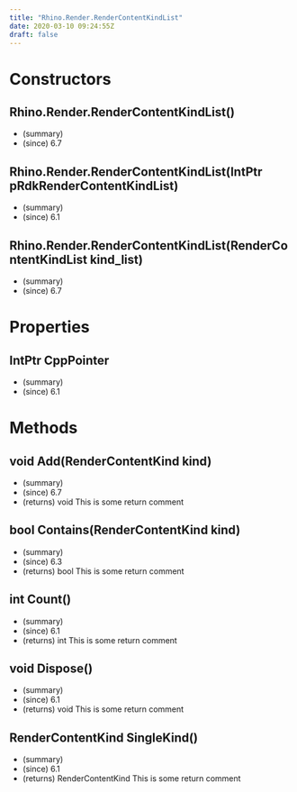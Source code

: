 ```yaml
---
title: "Rhino.Render.RenderContentKindList"
date: 2020-03-10 09:24:55Z
draft: false
---
```


# Constructors
## Rhino.Render.RenderContentKindList()
- (summary) 
- (since) 6.7
## Rhino.Render.RenderContentKindList(IntPtr pRdkRenderContentKindList)
- (summary) 
- (since) 6.1
## Rhino.Render.RenderContentKindList(RenderContentKindList kind_list)
- (summary) 
- (since) 6.7
# Properties
## IntPtr CppPointer
- (summary) 
- (since) 6.1
# Methods
## void Add(RenderContentKind kind)
- (summary) 
- (since) 6.7
- (returns) void This is some return comment
## bool Contains(RenderContentKind kind)
- (summary) 
- (since) 6.3
- (returns) bool This is some return comment
## int Count()
- (summary) 
- (since) 6.1
- (returns) int This is some return comment
## void Dispose()
- (summary) 
- (since) 6.1
- (returns) void This is some return comment
## RenderContentKind SingleKind()
- (summary) 
- (since) 6.1
- (returns) RenderContentKind This is some return comment
